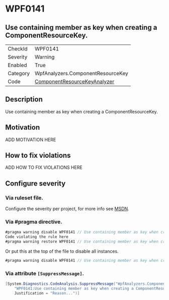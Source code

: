 # WPF0141
## Use containing member as key when creating a ComponentResourceKey.

<!-- start generated table -->
<table>
  <tr>
    <td>CheckId</td>
    <td>WPF0141</td>
  </tr>
  <tr>
    <td>Severity</td>
    <td>Warning</td>
  </tr>
  <tr>
    <td>Enabled</td>
    <td>True</td>
  </tr>
  <tr>
    <td>Category</td>
    <td>WpfAnalyzers.ComponentResourceKey</td>
  </tr>
  <tr>
    <td>Code</td>
    <td><a href="https://github.com/DotNetAnalyzers/WpfAnalyzers/blob/master/WpfAnalyzers/Analyzers/ComponentResourceKeyAnalyzer.cs">ComponentResourceKeyAnalyzer</a></td>
  </tr>
</table>
<!-- end generated table -->

## Description

Use containing member as key when creating a ComponentResourceKey.

## Motivation

ADD MOTIVATION HERE

## How to fix violations

ADD HOW TO FIX VIOLATIONS HERE

<!-- start generated config severity -->
## Configure severity

### Via ruleset file.

Configure the severity per project, for more info see [MSDN](https://msdn.microsoft.com/en-us/library/dd264949.aspx).

### Via #pragma directive.
```C#
#pragma warning disable WPF0141 // Use containing member as key when creating a ComponentResourceKey.
Code violating the rule here
#pragma warning restore WPF0141 // Use containing member as key when creating a ComponentResourceKey.
```

Or put this at the top of the file to disable all instances.
```C#
#pragma warning disable WPF0141 // Use containing member as key when creating a ComponentResourceKey.
```

### Via attribute `[SuppressMessage]`.

```C#
[System.Diagnostics.CodeAnalysis.SuppressMessage("WpfAnalyzers.ComponentResourceKey", 
    "WPF0141:Use containing member as key when creating a ComponentResourceKey.", 
    Justification = "Reason...")]
```
<!-- end generated config severity -->